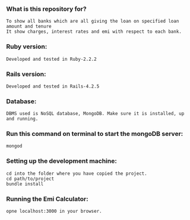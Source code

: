 ### What is this repository for? ###

	To show all banks which are all giving the loan on specified loan amount and tenure
	It show charges, interest rates and emi with respect to each bank.

### Ruby version: ###

	Developed and tested in Ruby-2.2.2

### Rails version: ###

	Developed and tested in Rails-4.2.5

### Database: ###

	DBMS used is NoSQL database, MongoDB. Make sure it is installed, up and running.

### Run this command on terminal to start the mongoDB server: ###

	mongod

### Setting up the development machine: ###

	cd into the folder where you have copied the project.
	cd path/to/project
	bundle install


### Running the Emi Calculator: ###
	opne localhost:3000 in your browser.